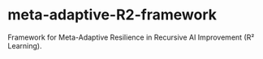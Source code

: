 # meta-adaptive-R2-framework
Framework for Meta-Adaptive Resilience in Recursive AI Improvement (R² Learning).
